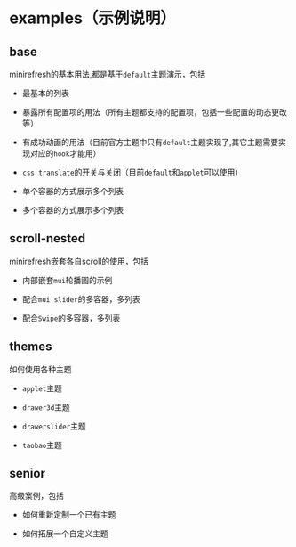 # examples（示例说明）

## base

minirefresh的基本用法,都是基于`default`主题演示，包括

- 最基本的列表

- 暴露所有配置项的用法（所有主题都支持的配置项，包括一些配置的动态更改等）

- 有成功动画的用法（目前官方主题中只有`default`主题实现了,其它主题需要实现对应的`hook`才能用）

- `css translate`的开关与关闭（目前`default`和`applet`可以使用）

- 单个容器的方式展示多个列表

- 多个容器的方式展示多个列表

## scroll-nested

minirefresh嵌套各自scroll的使用，包括

- 内部嵌套`mui`轮播图的示例

- 配合`mui slider`的多容器，多列表

- 配合`Swipe`的多容器，多列表

## themes

如何使用各种主题

- `applet`主题

- `drawer3d`主题

- `drawerslider`主题

- `taobao`主题

## senior

高级案例，包括

- 如何重新定制一个已有主题

- 如何拓展一个自定义主题
